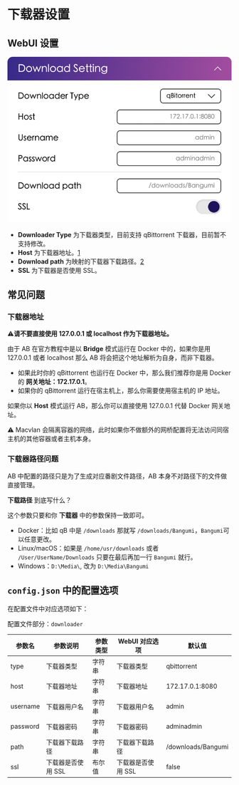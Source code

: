 # 下载器设置

## WebUI 设置

![downloader](../image/config/downloader.png)

- **Downloader Type** 为下载器类型，目前支持 qBittorrent 下载器，目前暂不支持修改。
- **Host** 为下载器地址。[1](#下载器地址)
- **Download path** 为映射的下载器下载路径。[2](#下载器路径问题)
- **SSL** 为下载器是否使用 SSL。

## 常见问题

### 下载器地址

⚠️**请不要直接使用 127.0.0.1 或 localhost 作为下载器地址。**

由于 AB 在官方教程中是以 **Bridge** 模式运行在 Docker 中的，如果你是用 127.0.0.1 或者 localhost 那么 AB 将会把这个地址解析为自身，而非下载器。
- 如果此时你的 qBittorrent 也运行在 Docker 中，那么我们推荐你是用 Docker 的 **网关地址：172.17.0.1**。
- 如果你的 qBittorrent 运行在宿主机上，那么你需要使用宿主机的 IP 地址。

如果你以 **Host** 模式运行 AB，那么你可以直接使用 127.0.0.1 代替 Docker 网关地址。

⚠️ Macvlan 会隔离容器的网络，此时如果你不做额外的网桥配置将无法访问同宿主机的其他容器或者主机本身。

### 下载器路径问题

AB 中配置的路径只是为了生成对应番剧文件路径，AB 本身不对路径下的文件做直接管理。

**下载路径** 到底写什么？

这个参数只要和你 **下载器** 中的参数保持一致即可。
- Docker：比如 qB 中是 `/downloads` 那就写 `/downloads/Bangumi`，`Bangumi`可以任意更改。
- Linux/macOS：如果是 `/home/usr/downloads` 或者 `/User/UserName/Downloads` 只要在最后再加一行 `Bangumi` 就行。
- Windows：`D:\Media\`, 改为 `D:\Media\Bangumi`

## `config.json` 中的配置选项

在配置文件中对应选项如下：

配置文件部分：`downloader`

| 参数名      | 参数说明        | 参数类型 | WebUI 对应选项  | 默认值                |
|----------|-------------|------|-------------|--------------------|
| type     | 下载器类型       | 字符串  | 下载器类型       | qbittorrent        |
| host     | 下载器地址       | 字符串  | 下载器地址       | 172.17.0.1:8080    |
| username | 下载器用户名      | 字符串  | 下载器用户名      | admin              |
| password | 下载器密码       | 字符串  | 下载器密码       | adminadmin         |
| path     | 下载器下载路径     | 字符串  | 下载器下载路径     | /downloads/Bangumi |
| ssl      | 下载器是否使用 SSL | 布尔值  | 下载器是否使用 SSL | false              |



